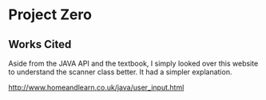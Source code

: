 # Project Zero

## Works Cited

Aside from the JAVA API and the textbook, I simply looked over this website to understand the scanner class better. It had a simpler explanation.

http://www.homeandlearn.co.uk/java/user_input.html
